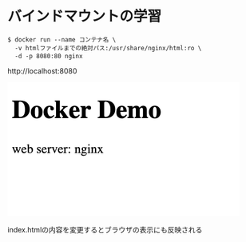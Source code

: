 # バインドマウントの学習
```
$ docker run --name コンテナ名 \
  -v htmlファイルまでの絶対パス:/usr/share/nginx/html:ro \
  -d -p 8080:80 nginx
```
http://localhost:8080

![](markdown/images/2020-06-11-13-06-16.png)

index.htmlの内容を変更するとブラウザの表示にも反映される
